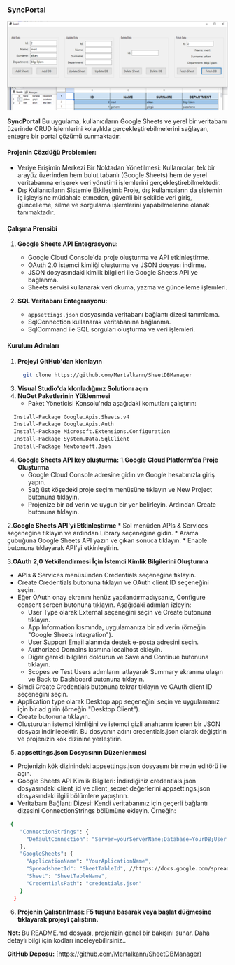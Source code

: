 
### **SyncPortal**
<p align="center">
  <img src="https://github.com/Mertalkann/SheetDBManager/blob/main/SheetDBManager.png" alt="DataSyncManager">
</p>

**SyncPortal** Bu uygulama, kullanıcıların Google Sheets ve yerel bir veritabanı üzerinde CRUD işlemlerini kolaylıkla gerçekleştirebilmelerini sağlayan, entegre bir portal çözümü sunmaktadır.

#### **Projenin Çözdüğü Problemler:** 
* Veriye Erişimin Merkezi Bir Noktadan Yönetilmesi: Kullanıcılar, tek bir arayüz üzerinden hem bulut tabanlı (Google Sheets) hem de yerel veritabanına erişerek veri yönetimi işlemlerini gerçekleştirebilmektedir.
* Dış Kullanıcıların Sistemle Etkileşimi: Proje, dış kullanıcıların da sistemin iç işleyişine müdahale etmeden, güvenli bir şekilde veri giriş, güncelleme, silme ve sorgulama işlemlerini yapabilmelerine olanak tanımaktadır.

#### **Çalışma Prensibi**

1. **Google Sheets API Entegrasyonu:**
   
   * Google Cloud Console'da proje oluşturma ve API etkinleştirme.
   * OAuth 2.0 istemci kimliği oluşturma ve JSON dosyası indirme.
   * JSON dosyasındaki kimlik bilgileri ile Google Sheets API'ye bağlanma.
   * Sheets servisi kullanarak veri okuma, yazma ve güncelleme işlemleri.

3. **SQL Veritabanı Entegrasyonu:**
   
   * `appsettings.json` dosyasında veritabanı bağlantı dizesi tanımlama.
   * SqlConnection kullanarak veritabanına bağlanma.
   * SqlCommand ile SQL sorguları oluşturma ve veri işlemleri.

#### **Kurulum Adımları**

1. **Projeyi GitHub'dan klonlayın**
```sh
     git clone https://github.com/Mertalkann/SheetDBManager
```
3. **Visual Studio'da klonladığınız Solutionı açın**
4. **NuGet Paketlerinin Yüklenmesi**
   * Paket Yöneticisi Konsolu'nda aşağıdaki komutları çalıştırın:
```sh
  Install-Package Google.Apis.Sheets.v4
  Install-Package Google.Apis.Auth
  Install-Package Microsoft.Extensions.Configuration
  Install-Package System.Data.SqlClient
  Install-Package Newtonsoft.Json
```
4. **Google Sheets API key oluşturma:**
  1.**Google Cloud Platform'da Proje Oluşturma**
    * Google Cloud Console adresine gidin ve Google hesabınızla giriş yapın.
    * Sağ üst köşedeki proje seçim menüsüne tıklayın ve New Project butonuna tıklayın.
    * Projenize bir ad verin ve uygun bir yer belirleyin. Ardından Create butonuna tıklayın.
      
  2.**Google Sheets API'yi Etkinleştirme**
    * Sol menüden APIs & Services seçeneğine tıklayın ve ardından Library seçeneğine gidin.
    * Arama çubuğuna Google Sheets API yazın ve çıkan sonuca tıklayın.
    * Enable butonuna tıklayarak API'yi etkinleştirin.
    
  3.**OAuth 2,0 Yetkilendirmesi İçin İstemci Kimlik Bilgilerini Oluşturma**
  * APIs & Services menüsünden Credentials seçeneğine tıklayın.
  * Create Credentials butonuna tıklayın ve OAuth client ID seçeneğini seçin.
  * Eğer OAuth onay ekranını henüz yapılandırmadıysanız, Configure consent screen butonuna tıklayın. Aşağıdaki adımları izleyin:
       * User Type olarak External seçeneğini seçin ve Create butonuna tıklayın.
       * App Information kısmında, uygulamanıza bir ad verin (örneğin "Google Sheets Integration").
       * User Support Email alanında destek e-posta adresini seçin.
       * Authorized Domains kısmına localhost ekleyin.
       * Diğer gerekli bilgileri doldurun ve Save and Continue butonuna tıklayın.
       * Scopes ve Test Users adımlarını atlayarak Summary ekranına ulaşın ve Back to Dashboard butonuna tıklayın.
  * Şimdi Create Credentials butonuna tekrar tıklayın ve OAuth client ID seçeneğini seçin.
  * Application type olarak Desktop app seçeneğini seçin ve uygulamanız için bir ad girin (örneğin "Desktop Client").
  * Create butonuna tıklayın.
  * Oluşturulan istemci kimliğini ve istemci gizli anahtarını içeren bir JSON dosyası indirilecektir. Bu dosyanın adını credentials.json olarak değiştirin ve projenizin kök dizinine yerleştirin.

5. **appsettings.json Dosyasının Düzenlenmesi**
  * Projenizin kök dizinindeki appsettings.json dosyasını bir metin editörü ile açın.
  * Google Sheets API Kimlik Bilgileri: İndirdiğiniz credentials.json dosyasındaki client_id ve client_secret değerlerini appsettings.json dosyasındaki ilgili bölümlere yapıştırın.
  * Veritabanı Bağlantı Dizesi: Kendi veritabanınız için geçerli bağlantı dizesini ConnectionStrings bölümüne ekleyin. Örneğin:
```sh
 {
    "ConnectionStrings": {
      "DefaultConnection": "Server=yourServerName;Database=YourDB;User Id=UserName;Password=password;"
    },
    "GoogleSheets": {
      "ApplicationName": "YourAplicationName", 
      "SpreadsheetId": "SheetTableId", //https://docs.google.com/spreadsheets/d/YourSpreadsheetId
      "Sheet": "SheetTableName",
      "CredentialsPath": "credentials.json"
    }
  }
```
6. **Projenin Çalıştırılması: F5 tuşuna basarak veya başlat düğmesine tıklayarak projeyi çalıştırın.** 




**Not:** Bu README.md dosyası, projenizin genel bir bakışını sunar. Daha detaylı bilgi için kodları inceleyebilirsiniz..

**GitHub Deposu:** [https://github.com/Mertalkann/SheetDBManager)

